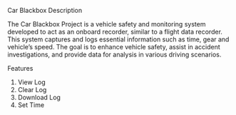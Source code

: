 Car Blackbox Description

The Car Blackbox Project is a vehicle safety and monitoring system developed to act as an onboard recorder, similar to a flight data recorder. This system captures and logs essential information such as time, gear and vehicle’s speed. The goal is to enhance vehicle safety, assist in accident investigations, and provide data for analysis in various driving scenarios.

Features
1. View Log
2. Clear Log
3. Download Log
4. Set Time
